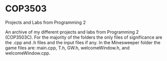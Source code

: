 # COP3503
Projects and Labs from Programming 2

An archive of my different projects and labs from Programming 2 (COP3503C). 
For the majority of the folders the only files of significance are the .cpp and .h files and the input files if any.
In the Minesweeper folder the game files are: main.cpp, T.h, GW.h, welcomeWindow.h, and welcomeWindow.cpp.
